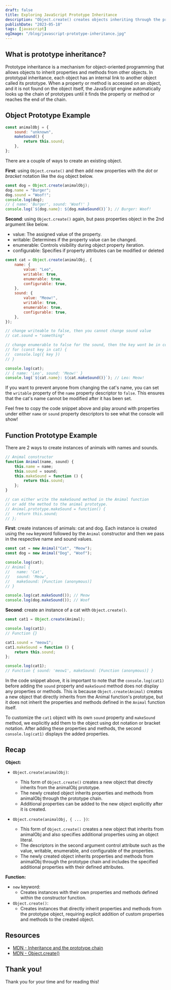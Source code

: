 ```yaml
---
draft: false
title: Exploring JavaScript Prototype Inheritance
description: "Object.create() creates objects inheriting through the prototype chain, while 'new' with a constructor directly inherits properties"
publishDate: "2023-05-18"
tags: [javascript]
ogImage: "/blog/javascript-prototype-inheritance.jpg"
---
```


## What is prototype inheritance?

Prototype inheritance is a mechanism for object-oriented programming that allows objects to inherit properties and methods from other objects. In prototypal inheritance, each object has an internal link to another object called its prototype. When a property or method is accessed on an object, and it is not found on the object itself, the JavaScript engine automatically looks up the chain of prototypes until it finds the property or method or reaches the end of the chain.

## Object Prototype Example

```js
const animalObj = {
	sound: "unknown",
	makeSound() {
		return this.sound;
	},
};
```

There are a couple of ways to create an existing object.

**First**: using `Object.create()` and then add new properties with the _dot_ or _bracket_ notation like the `dog` object below.

```js
const dog = Object.create(animalObj);
dog.name = "Burger";
dog.sound = "Woof!";
console.log(dog);
// { name: 'Burger', sound: 'Woof!' }
console.log(`${dog.name}: ${dog.makeSound()}`); // Burger: Woof!
```

**Second**: using `Object.create()` again, but pass properties object in the 2nd argument like below.

- value: The assigned value of the property.
- writable: Determines if the property value can be changed.
- enumerable: Controls visibility during object property iteration.
- configurable: Specifies if property attributes can be modified or deleted

```js
const cat = Object.create(animalObj, {
	name: {
		value: "Leo",
		writable: true,
		enumerable: true,
		configurable: true,
	},
	sound: {
		value: "Meow!",
		writable: true,
		enumerable: true,
		configurable: true,
	},
});

// change writeable to false, then you cannot change sound value
// cat.sound = "something"

// change enumerable to false for the sound, then the key wont be in console
// for (const key in cat) {
// 	console.log({ key })
// }

console.log(cat);
// { name: 'Leo', sound: 'Meow!' }
console.log(`${cat.name}: ${cat.makeSound()}`); // Leo: Meow!
```

If you want to prevent anyone from changing the cat's name, you can set the `writable` property of the `name` property descriptor to `false`. This ensures that the cat's name cannot be modified after it has been set.

Feel free to copy the code snippet above and play around with properties under either `name` or `sound` property descriptors to see what the console will show!

## Function Prototype Example

There are 2 ways to create instances of animals with names and sounds.

```js
// Animal constructor
function Animal(name, sound) {
	this.name = name;
	this.sound = sound;
	this.makeSound = function () {
		return this.sound;
	};
}

// can either write the makeSound method in the Animal function
// or add the method to the animal prototype.
// Animal.prototype.makeSound = function() {
//   return this.sound;
// };
```

**First**: create instances of animals: cat and dog. Each instance is created using the `new` keyword followed by the `Animal` constructor and then we pass in the respective name and sound values.

```js
const cat = new Animal("Cat", "Meow");
const dog = new Animal("Dog", "Woof");

console.log(cat);
// Animal {
//   name: 'Cat',
//   sound: 'Meow',
//   makeSound: [Function (anonymous)]
// }

console.log(cat.makeSound()); // Meow
console.log(dog.makeSound()); // Woof
```

**Second**: create an instance of a cat with `Object.create()`.

```js
const cat1 = Object.create(Animal);

console.log(cat1);
// Function {}

cat1.sound = "meow1";
cat1.makeSound = function () {
	return this.sound;
};

console.log(cat1);
// Function { sound: 'meow1', makeSound: [Function (anonymous)] }
```

In the code snippet above, it is important to note that the `console.log(cat1)` before adding the `sound` property and `makeSound` method does not display any properties or methods. This is because `Object.create(Animal)` creates a new object that directly inherits from the Animal function's prototype, but it does not inherit the properties and methods defined in the `Animal` function itself.

To customize the `cat1` object with its own `sound` property and `makeSound` method, we explicitly add them to the object using dot notation or bracket notation. After adding these properties and methods, the second `console.log(cat1)` displays the added properties.

## Recap

**Object:**

- `Object.create(animalObj)`:

  - This form of `Object.create()` creates a new object that directly inherits from the animalObj prototype.
  - The newly created object inherits properties and methods from animalObj through the prototype chain.
  - Additional properties can be added to the new object explicitly after it is created.

- `Object.create(animalObj, { ... })`:
  - This form of `Object.create()` creates a new object that inherits from animalObj and also specifies additional properties using an object literal.
  - The descriptors in the second argument control attribute such as the value, writable, enumerable, and configurable of the properties.
  - The newly created object inherits properties and methods from animalObj through the prototype chain and includes the specified additional properties with their defined attributes.

**Function:**

- `new` keyword:
  - Creates instances with their own properties and methods defined within the constructor function.
- `Object.create()`:
  - Creates instances that directly inherit properties and methods from the prototype object, requiring explicit addition of custom properties and methods to the created object.

## Resources

- <a href="https://developer.mozilla.org/en-US/docs/Web/JavaScript/Inheritance_and_the_prototype_chain" target="_blank" rel="noopener noreferrer">MDN - Inheritance and the prototype chain</a>
- <a href="https://developer.mozilla.org/en-US/docs/Web/JavaScript/Reference/Global_Objects/Object/create" target="_blank" rel="noopener noreferrer">MDN - Object.create()</a>

## Thank you!

Thank you for your time and for reading this!
